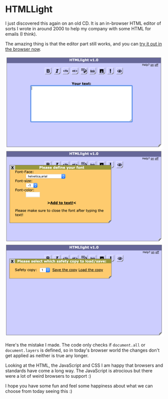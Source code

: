 # HTMLLight

I just discovered this again on an old CD. It is an in-browser HTML editor of sorts I wrote in around 2000 to help my company with some HTML for emails (I think).

The amazing thing is that the editor part still works, and you can [try it out in the browser now](https://codepo8.github.io/htmllight/). 

![Main Editor screenshot](./htmllight-1.png)
![Font Editor screenshot](./htmllight-2.png)
![Save Editor screenshot](./htmllight-3.png)

Here's the mistake I made. The code only checks if `document.all` or `document.layers` is defined, so in today's browser world the changes don't get applied as neither is true any longer. 

Looking at the HTML, the JavaScript and CSS I am happy that browsers and standards have come a long way. The JavaScript is atrocious but there were a lot of weird browsers to support :)

I hope you have some fun and feel some happiness about what we can choose from today seeing this :) 

